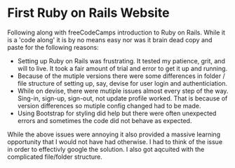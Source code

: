 # First Ruby on Rails Website

Following along with freeCodeCamps introduction to Ruby on Rails. While it is a 'code along' it is by no means easy nor was it brain dead copy and paste for the following reasons: 

- Setting up Ruby on Rails was frustrating. It tested my patience, grit, and will to live. It took a fair amount of trial and error to get it up and running. 
- Because of the mutiple versions there were some differences in folder / file structure of setting up, say, devise for user login and authenticiation. 
- While on devise, there were mutiple issues almost every step of the way. Sing-in, sign-up, sign-out, not update profile worked. That is because of version differences so mutiple config changed had to be made.
- Using Bootstrap for styling did help but there were often unexpected errors and sometimes the code did not behave as expected. 

While the above issues were annoying it also provided a massive learning opportunity that I would not have had otherwise. I had to think of the issue in order to effectivly google the solution. I also got aqcuited with the complicated file/folder structure. 
